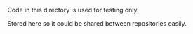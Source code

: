 Code in this directory is used for testing only.

Stored here so it could be shared between repositories easily.
